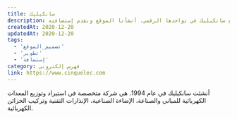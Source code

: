 ```yaml
---
title: سانكيليك
description: تعاونت يونيفارواب مع سانكيليك في تواجدها الرقمي. أنشأنا الموقع ونقدم إستضافته.
createdAt: 2020-12-20
updatedAt: 2020-12-20
tags:
  - 'تصميم_الموقع'
  - 'تطوير'
  - 'إستضافة'
category: فهرس إلكتروني
link: https://www.cinquelec.com
---
```


أنشئت سانكيليك في عام 1994. هي شركة متخصصة في استيراد وتوزيع المعدات الكهربائية للمباني والصناعة، الإضاءة الصناعية، الإنذارات التقنية وتركيب الخزائن الكهربائية.
